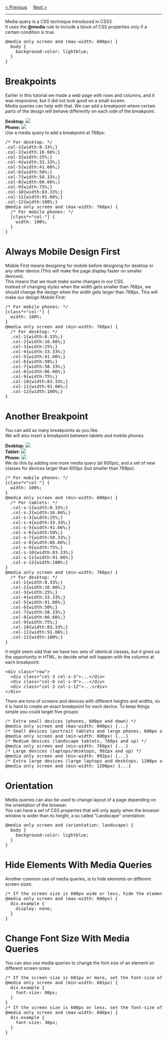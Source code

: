 <a href="/CSS/Responsive/Grid-View.md">&lt; Previous</a>
&nbsp;&nbsp;&nbsp;
<a href="/CSS/Responsive/Images.md">Next &gt;</a>
<hr>
Media query is a CSS technique introduced in CSS3.
<br>
It uses the <b>@media</b> rule to include a block of CSS properties only if a certain condition is true.
<pre>
@media only screen and (max-width: 600px) {
  body {
    background-color: lightblue;
  }
}
</pre>
<h1>Breakpoints</h1>
Earlier in this tutorial we made a web page with rows and columns, and it was responsive, but it did not look good on a small screen.
<br>
Media queries can help with that. We can add a breakpoint where certain parts of the design will behave differently on each side of the breakpoint.
<p></p>
<b>Desktop:</b> <img src="https://i.imgur.com/lIRIeMw.png">
<br>
<b>Phone:</b> <img src="https://i.imgur.com/1Z1rgr1.png">
<br>
Use a media query to add a breakpoint at 768px:
<pre>
/* For desktop: */
.col-1{width:8.33%;}
.col-2{width:16.66%;}
.col-3{width:25%;}
.col-4{width:33.33%;}
.col-5{width:41.66%;}
.col-6{width:50%;}
.col-7{width:58.33%;}
.col-8{width:66.66%;}
.col-9{width:75%;}
.col-10{width:83.33%;}
.col-11{width:91.66%;}
.col-12{width:100%;}
@media only screen and (max-width: 768px) {
  /* For mobile phones: */
  [class*="col-"] {
    width: 100%;
  }
}
</pre>
<h1>Always Mobile Design First</h1>
Mobile First means designing for mobile before designing for desktop or any other device (This will make the page display faster on smaller devices).
<br>
This means that we must make some changes in our CSS.
<br>
Instead of changing styles when the width gets smaller than 768px, we should change the design when the width gets larger than 768px. This will make our design Mobile First:
<pre>
/* For mobile phones: */
[class*="col-"] {
  width: 100%;
}
@media only screen and (min-width: 768px) {
  /* For desktop: */
  .col-1{width:8.33%;}
  .col-2{width:16.66%;}
  .col-3{width:25%;}
  .col-4{width:33.33%;}
  .col-5{width:41.66%;}
  .col-6{width:50%;}
  .col-7{width:58.33%;}
  .col-8{width:66.66%;}
  .col-9{width:75%;}
  .col-10{width:83.33%;}
  .col-11{width:91.66%;}
  .col-12{width:100%;}
}
</pre>
<h1>Another Breakpoint</h1>
You can add as many breakpoints as you like.
<br>
We will also insert a breakpoint between tablets and mobile phones.
<p></p>
<b>Desktop:</b> <img src="https://i.imgur.com/lIRIeMw.png">
<br>
<b>Tablet:</b> <img src="https://i.imgur.com/RlPEkWp.png">
<br>
<b>Phone:</b> <img src="https://i.imgur.com/1Z1rgr1.png">
<br>
We do this by adding one more media query (at 600px), and a set of new classes for devices larger than 600px (but smaller than 768px):
<pre>
/* For mobile phones: */
[class*="col-"] {
  width: 100%;
}
@media only screen and (min-width: 600px) {
  /* For tablets: */
  .col-s-1{width:8.33%;}
  .col-s-2{width:16.66%;}
  .col-s-3{width:25%;}
  .col-s-4{width:33.33%;}
  .col-s-5{width:41.66%;}
  .col-s-6{width:50%;}
  .col-s-7{width:58.33%;}
  .col-s-8{width:66.66%;}
  .col-s-9{width:75%;}
  .col-s-10{width:83.33%;}
  .col-s-11{width:91.66%;}
  .col-s-12{width:100%;}
}
@media only screen and (min-width: 768px) {
  /* For desktop: */
  .col-1{width:8.33%;}
  .col-2{width:16.66%;}
  .col-3{width:25%;}
  .col-4{width:33.33%;}
  .col-5{width:41.66%;}
  .col-6{width:50%;}
  .col-7{width:58.33%;}
  .col-8{width:66.66%;}
  .col-9{width:75%;}
  .col-10{width:83.33%;}
  .col-11{width:91.66%;}
  .col-12{width:100%;}
}
</pre>
It might seem odd that we have two sets of identical classes, but it gives us the opportunity in HTML, to decide what will happen with the columns at each breakpoint:
<pre>
&lt;div class="row"&gt;
  &lt;div class="col-3 col-s-3"&gt;...&lt;/div&gt;
  &lt;div class="col-6 col-s-9"&gt;...&lt;/div&gt;
  &lt;div class="col-3 col-s-12"&gt;...&lt;/div&gt;
&lt;/div&gt;
</pre>
There are tons of screens and devices with different heights and widths, so it is hard to create an exact breakpoint for each device. To keep things simple you could target five groups:
<pre>
/* Extra small devices (phones, 600px and down) */
@media only screen and (max-width: 600px) {...}
/* Small devices (portrait tablets and large phones, 600px and up) */
@media only screen and (min-width: 600px) {...}
/* Medium devices (landscape tablets, 768px and up) */
@media only screen and (min-width: 768px) {...}
/* Large devices (laptops/desktops, 992px and up) */
@media only screen and (min-width: 992px) {...}
/* Extra large devices (large laptops and desktops, 1200px and up) */
@media only screen and (min-width: 1200px) {...}
</pre>
<h1>Orientation</h1>
Media queries can also be used to change layout of a page depending on the orientation of the browser.
<br>
You can have a set of CSS properties that will only apply when the browser window is wider than its height, a so called "Landscape" orientation:
<pre>
@media only screen and (orientation: landscape) {
  body {
    background-color: lightblue;
  }
}
</pre>
<h1>Hide Elements With Media Queries</h1>
Another common use of media queries, is to hide elements on different screen sizes:
<pre>
/* If the screen size is 600px wide or less, hide the element */
@media only screen and (max-width: 600px) {
  div.example {
    display: none;
  }
}
</pre>
<h1>Change Font Size With Media Queries</h1>
You can also use media queries to change the font size of an element on different screen sizes:
<pre>
/* If the screen size is 601px or more, set the font-size of &lt;div&gt; to 80px */
@media only screen and (min-width: 601px) {
  div.example {
    font-size: 80px;
  }
}
/* If the screen size is 600px or less, set the font-size of &lt;div&gt; to 30px */
@media only screen and (max-width: 600px) {
  div.example {
    font-size: 30px;
  }
}
</pre>
